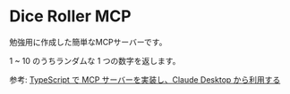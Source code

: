 # Dice Roller MCP

勉強用に作成した簡単なMCPサーバーです。

1 ~ 10 のうちランダムな 1 つの数字を返します。

参考: [TypeScript で MCP サーバーを実装し、Claude Desktop から利用する](https://azukiazusa.dev/blog/typescript-mcp-server/)